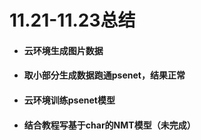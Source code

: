 # 11.21-11.23总结

+ #### 云环境生成图片数据

+ #### 取小部分生成数据跑通psenet，结果正常

+ #### 云环境训练psenet模型

+ #### 结合教程写基于char的NMT模型（未完成）

